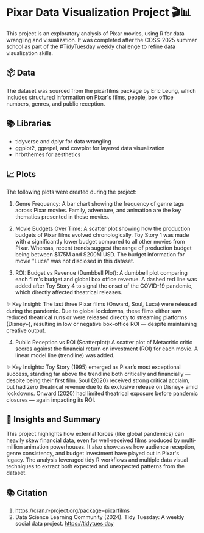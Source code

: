 # Pixar Data Visualization Project 🎬📊

This project is an exploratory analysis of Pixar movies, using R for data wrangling and  visualization. It was completed after the COSS-2025 summer school as part of the #TidyTuesday weekly challenge to refine data visualization skills.

## 📦 Data
The dataset was sourced from the pixarfilms package by Eric Leung, which includes structured information on Pixar's films, people, box office numbers, genres, and public reception.

## 📚 Libraries
- tidyverse and dplyr for data wrangling
- ggplot2, ggrepel, and cowplot for layered data visualization
- hrbrthemes for aesthetics

## 📈 Plots
The following plots were created during the project:

1. Genre Frequency:
A bar chart showing the frequency of genre tags across Pixar movies. Family, adventure, and animation are the key thematics presented in these movies.

2. Movie Budgets Over Time:
A scatter plot showing how the production budgets of Pixar films evolved chronologically. Toy Story 1 was made with a significantly lower budget compared to all other movies from Pixar. Whereas, recent trends suggest the range of production budget being between $175M and $200M USD. The budget information for movie "Luca" was not disclosed in this dataset.

3. ROI: Budget vs Revenue (Dumbbell Plot):
A dumbbell plot comparing each film's budget and global box office revenue. A dashed red line was added after Toy Story 4 to signal the onset of the COVID-19 pandemic, which directly affected theatrical releases.

  ✨ Key Insight:
  The last three Pixar films (Onward, Soul, Luca) were released during the pandemic. Due to global lockdowns, these films either saw reduced theatrical runs or were released directly to streaming platforms (Disney+), resulting in low or negative box-office ROI — despite maintaining creative output.

4. Public Reception vs ROI (Scatterplot):
A scatter plot of Metacritic critic scores against the financial return on investment (ROI) for each movie. A linear model line (trendline) was added.

  ✨ Key Insights:
Toy Story (1995) emerged as Pixar’s most exceptional success, standing far above the trendline both critically and financially — despite being their first film.
Soul (2020) received strong critical acclaim, but had zero theatrical revenue due to its exclusive release on Disney+ amid lockdowns.
Onward (2020) had limited theatrical exposure before pandemic closures — again impacting its ROI.

## 📌 Insights and Summary
This project highlights how external forces (like global pandemics) can heavily skew financial data, even for well-received films produced by multi-million animation powerhouses. It also showcases how audience reception, genre consistency, and budget investment have played out in Pixar's legacy. The analysis leveraged tidy R workflows and multiple data visual techniques to extract both expected and unexpected patterns from the dataset.

## 📚 Citation

1. https://cran.r-project.org/package=pixarfilms
2. Data Science Learning Community (2024). Tidy Tuesday: A weekly social data project. https://tidytues.day
